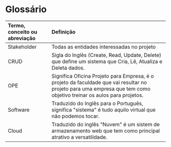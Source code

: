 # Glossário

Termo, conceito ou abreviação   | Definição
:------------------------------|:------
Stakeholder | Todas as entidades interessadas no projeto
CRUD        | Sigla do Inglês (Create, Read, Update, Delete) que define um sistema que Cria, Lê, Atualiza e Deleta dados.
OPE         | Significa Oficina Projeto para Empresa, é o projeto da faculdade que vai resultar no projeto para uma empresa que tem como objetivo treinar os aulos para projetos.
Software    | Traduzido do Inglês para o Português, significa "sistema" é tudo aquilo virtual que não podemos tocar.
Cloud | Traduzido do inglês "Nuvem" é um sistem de armazenamento web que tem como principal atrativo a versatilidade.


